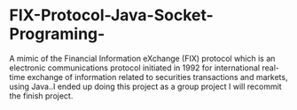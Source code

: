 # FIX-Protocol-Java-Socket-Programing-
A mimic of the Financial Information eXchange (FIX) protocol which is an electronic communications protocol initiated in 1992 for international real-time exchange of information related to securities transactions and markets, using Java..I ended up doing this project as a group project I will  recommit the finish project.
